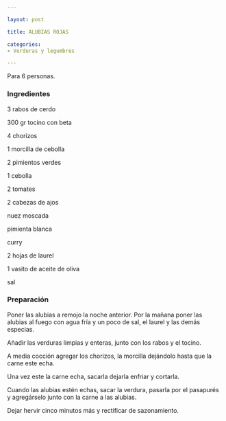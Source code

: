 ```yaml
---

layout: post

title: ALUBIAS ROJAS

categories:
- Verduras y legumbres

---
```


Para 6 personas.

<h3>Ingredientes</h3>

3 rabos de cerdo

300 gr tocino con beta

4 chorizos

1 morcilla de cebolla

2 pimientos verdes

1 cebolla

2 tomates

2 cabezas de ajos

nuez moscada

pimienta blanca

curry

2 hojas de laurel

1 vasito de aceite de oliva

sal

<h3>Preparación</h3>

Poner las alubias a remojo la noche anterior. Por la mañana poner las alubias al fuego con agua fría y un poco de sal, el laurel y las demás especias.

Añadir las verduras limpias y enteras, junto con los rabos y el tocino.

A media cocción agregar los chorizos, la morcilla dejándolo hasta que la carne este echa.

Una vez este la carne echa, sacarla dejarla enfriar y cortarla.

Cuando las alubias estén echas, sacar la verdura, pasarla por el pasapurés y agregárselo junto con la carne a las alubias.

Dejar hervir cinco minutos más y rectificar de sazonamiento.

